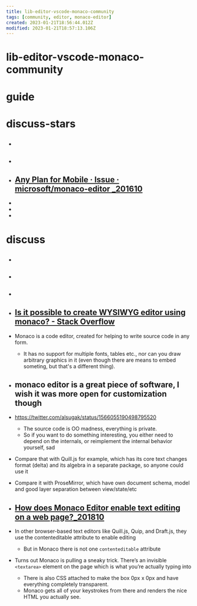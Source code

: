 ```yaml
---
title: lib-editor-vscode-monaco-community
tags: [community, editor, monaco-editor]
created: 2023-01-21T18:56:44.012Z
modified: 2023-01-21T18:57:13.106Z
---
```


# lib-editor-vscode-monaco-community

# guide

# discuss-stars
- ## 

- ## 

- ## [Any Plan for Mobile · Issue · microsoft/monaco-editor _201610](https://github.com/microsoft/monaco-editor/issues/246)
- 
- 
- 

# discuss
- ## 

- ## 

- ## 

- ## [Is it possible to create WYSIWYG editor using monaco? - Stack Overflow](https://stackoverflow.com/questions/64549041/is-it-possible-to-create-wysiwyg-editor-using-monaco)
- Monaco is a code editor, created for helping to write source code in any form. 
  - It has no support for multiple fonts, tables etc., nor can you draw arbitrary graphics in it (even though there are means to embed someting, but that's a different thing).

- ## monaco editor is a great piece of software, I wish it was more open for customization though
- https://twitter.com/alsugak/status/1566055190498795520
  - The source code is OO madness, everything is private. 
  - So if you want to do something interesting, you either need to depend on the internals, or reimplement the internal behavior yourself, sad

- Compare that with Quill.js for example, which has its core text changes format (delta) and its algebra in a separate package, so anyone could use it

- Compare it with ProseMirror, which have own document schema, model and good layer separation between view/state/etc

- ## [How does Monaco Editor enable text editing on a web page?_201810](https://www.mozzafiller.com/posts/how-does-monaco-editor-enable-text-editing-on-a-web-page)
- In other browser-based text editors like Quill.js, Quip, and Draft.js, they use the contenteditable attribute to enable editing
  - But in Monaco there is not one `contenteditable` attribute
- Turns out Monaco is pulling a sneaky trick. There’s an invisible `<textarea>` element on the page which is what you’re actually typing into
  - There is also CSS attached to make the box 0px x 0px and have everything completely transparent.
  - Monaco gets all of your keystrokes from there and renders the nice HTML you actually see. 

